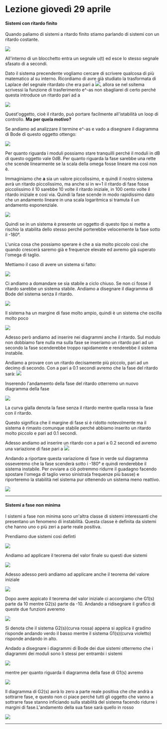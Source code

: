 # Lezione giovedì 29 aprile

#### Sistemi con ritardo finito

Quando paliamo di sistemi a ritardo finito stiamo parlando di sistemi con un ritardo costante.

![](img1.png)

All'interno di un blocchetto entra un segnale u(t) ed esce lo stesso segnale sfasato di a secondi.

Dato il sistema precendente vogliamo cercare di scrivere qualcosa di più matematico al su interno. Ricordiamo di avre già studiato la trasformata di Laplace del segnale ritardato che era pari a
![](img2.png), allora se nel ssitema scrivessi la funzione di trasferimento e^-as non sbagliarei di certo perché questa introduce un ritardo pari ad a

![](img3.png)

Quest'oggetto, cioè il ritardo, può portare facilmente all'istabilità un loop di controllo. __Ma per quela motivo?__

Se andiamo ad analizzare il termine e^-as e vado a disegnare il diagramma di Bode di questo oggetto ottengo:

![](img4.png)

Per quanto  riguarda i moduli possiamo stare tranquilli perché il moduli in dB di questo oggetto vale 0dB. Per quanto riguarda la fase sarebbe una rette che scende linearmente se la scala della omega fosse lineare ma così non è.

Immaginiamo che __a__ sia un valore piccolissimo, e quindi il nostro sistema avrà un ritardo piccolissimo, ma anche si in w=1 il ritardo di fase fosse piccolissimo il 10 sarebbe 10 volte il ritardo iniziale, in 100 cento volte il ritardo iniziale e così via. Quindi la fase scende in modo rapidissimo dato che un andamento lineare in una scala logaritmica si tramuta il un andamento esponenziale.

![](img5.png)

Quindi se in un sistema è presente un oggetto di questo tipo si mette a rischio la stabilita dello stesso perché porterebbe velocemente la fase sotto il -180°.

L'unica cosa che possiamo sperare è che a sia molto piccolo così che quando crescerà saremo già e frequenze elevate ed avremo già superato l'omega di taglio.

Mettiamo il caso di avere un sistema si fatto:

![](img6.png)

Ci andiamo a domandare se sia stabile a ciclo chiuso. Se non ci fosse il ritardo sarebbe un sistema stabile. Andiamo a disegnare il diagramma di Bode del sistema senza il ritardo.

![](img7.png)

Il sistema ha un margine di fase molto ampio, quindi è un sistema che oscilla molto poco

![](img8.png)

Adesso però andiamo ad inserire nei diagrammi anche il ritardo. Sul modulo non dobbiamo fare nulla ma sulla fase se inseriamo un ritardo pari ad un secondo la fase scenderebbe troppo rapidamente e renderebbe il sistema instabile.

Andiamo a provare con un ritardo decisamente più piccolo, pari ad un decimo di secondo. Con a pari a 0.1 secondi avremo che la fase del ritardo sarà:
![](img9.png)

Inserendo l'andamemto della fase del ritardo otterremo un nuovo diagramma della fase

![](img10.png)

La curva gialla denota la fase senza il ritardo mentre quella rossa la fase con il ritardo.

Questo significa che il margine di fase si è ridotto notevolmente ma il sistema è rimasto comunque stabile perché abbiamo inserito un ritardo molto piccolo e pari ad 0.1 secondi.

Adesso andiamo ad inserire un ritardo con a pari a 0.2 secondi ed avremo una variazione di fase pari a
![](img11.png)

Andando a riportare questa variazione di fase in verde sul diagramma osseveremo che la fase scenderà sotto i -180° e quindi renderebbe il sistema instabile.
Per ovviare a ciò potremmo ridurre il guadagno facendo spostare l'omega di taglio verso sinistra(a frequenze più basse) e riporteremo la stabilità nel sistema pur ottenendo un sistema meno reattivo.

![](img12.png)

---
#### Sistemi a fase non minima

I sistemi a fase non minima sono un'altra classe di sistemi interessanti che presentano un fenomeno di instabilità. Questa classe è definita da sistemi che hanno uno o più zeri a parte reale positiva.

Prendiamo due sistemi così definti

![](img13.png)

Andiamo ad applicare il teorema del valor finale su questi due sistemi

![](img14.png)

Adesso adesso però andiamo ad applicare anche il teorema del valore iniziale

![](img15.png)

Dopo avere appicato il teorema del valor iniziale ci accorgiamo che G1(s) parte da 10 mentre G2(s) parte da -10. Andando a ridisegnare il grafico di queste due funzioni averemo

![](img16.png)

Si denota che il sistema G2(s)(curva rossa) appena si applica il gradino risponde andando verdo il basso mentre il sistema G1(s)(curva violetto) risponde andando in alto.

Andado a disegnare i diagrammi di Bode dei due sistemi otterremo che i diagrammi dei moduli sono li stessi per entrambi i sistemi

![](img17.png)

mentre per quanto riguarda il diagramma della fase di G1(s) avremo

![](img18.png)

Il diagramma di G2(s) avrà lo zero a parte reale positiva che che andrà a sottrarre fase, e questo non ci piace perché tutti gli oggetto che vanno a sottrarre fase stanno inficiando sulla stabilità del sistema facendo ridurre i margini di fase.L'andamento della sua fase sarà quello in rosso

![](img19.png)

---
